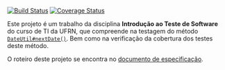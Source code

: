 [![Build Status](https://travis-ci.org/gabriel-araujjo/date-api.svg?branch=master)](https://travis-ci.org/gabriel-araujjo/date-api) [![Coverage Status](https://codecov.io/gh/gabriel-araujjo/date-api/branch/master/graph/badge.svg)](https://codecov.io/gh/gabriel-araujjo/date-api/branch/master)

Este projeto é um trabalho da disciplina **Introdução ao Teste de Software** do curso de TI
da UFRN, que compreende na testagem do método [`DateUtil#nextDate()`](/src/main/java/imd0412/DateAPI/DateUtil.java#L52-L88).
Bem como na verificação da cobertura dos testes deste método.

O roteiro deste projeto se encontra no [documento de especificação](IMD0412-Roteiro-Pratica-NextDate.pdf).
